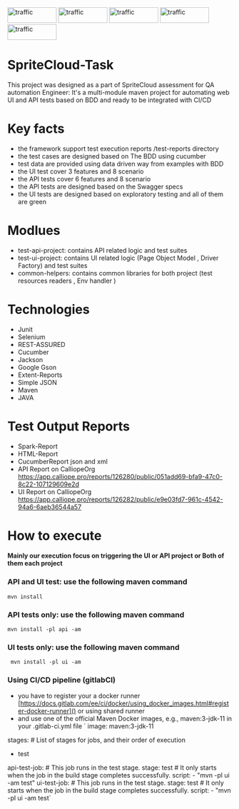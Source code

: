 <div>
<img  alt="traffic" src="https://img.shields.io/badge/Java-ED8B00?style=for-the-badge&logo=java&logoColor=white" width="110" height="35"/>
<img  alt="traffic" src="https://img.shields.io/badge/Selenium-43B02A?style=for-the-badge&logo=Selenium&logoColor=white" width="110" height="35"/>
<img  alt="traffic" src="https://img.shields.io/badge/apache_maven-C71A36?style=for-the-badge&logo=apachemaven&logoColor=white" width="110" height="35"/>
<img  alt="traffic" src="https://itsadeliverything.com/images/cucumber-logo.png" width="110" height="35"/>
<img  alt="traffic" src="https://i0.wp.com/blog.knoldus.com/wp-content/uploads/2020/05/Rest-assured-logo.png?fit=446%2C113&ssl=1" width="110" height="35" />
</div>

# SpriteCloud-Task
This project was designed as a part of SpriteCloud assessment for QA automation Engineer: It's a multi-module maven project for automating web UI and API tests based on BDD and ready to be integrated with CI/CD

# Key facts
* the framework support test execution reports /test-reports directory
* the test cases are designed based on The BDD using cucumber
* test data are provided using data driven way from examples with BDD
* the UI test cover 3 features and 8 scenario
* the API tests cover 6 features and 8 scenario
* the API tests are designed based on the Swagger specs
* the UI tests are designed based on exploratory testing and all of them are green

# Modlues
* test-api-project: contains API related logic and test suites
* test-ui-project: contains UI related logic (Page Object Model , Driver Factory) and test suites
* common-helpers: contains common libraries for both project (test resources readers , Env handler )

# Technologies
* Junit
* Selenium
* REST-ASSURED
* Cucumber
* Jackson
* Google Gson
* Extent-Reports
* Simple JSON
* Maven
* JAVA

# Test Output Reports
* Spark-Report
* HTML-Report
* CucumberReport json and xml
* API Report on CalliopeOrg https://app.calliope.pro/reports/126280/public/051add69-bfa9-47c0-8c22-107129609e2d
* UI Report on CalliopeOrg https://app.calliope.pro/reports/126282/public/e9e03fd7-961c-4542-94a6-6aeb36544a57

# How to execute
#### Mainly our execution focus on triggering the UI or API project or Both of them each project

 ### API and UI test: use the following maven command
 `mvn install`
### API tests only: use the following maven command
 `mvn install -pl api -am`
### UI tests only: use the following maven command
` mvn install -pl ui -am`

### Using CI/CD pipeline (gitlabCI)
* you have to register your a docker runner [https://docs.gitlab.com/ee/ci/docker/using_docker_images.html#register-docker-runner]() or using shared runner
* and use one of the official Maven Docker images, e.g., maven:3-jdk-11 in your .gitlab-ci.yml file
`  image: maven:3-jdk-11

stages:          # List of stages for jobs, and their order of execution
 - test

api-test-job:   # This job runs in the test stage.
  stage: test    # It only starts when the job in the build stage completes successfully.
  script:
    - "mvn -pl ui -am test"
ui-test-job:   # This job runs in the test stage.
  stage: test    # It only starts when the job in the build stage completes successfully.
  script:
    - "mvn -pl ui -am test`
